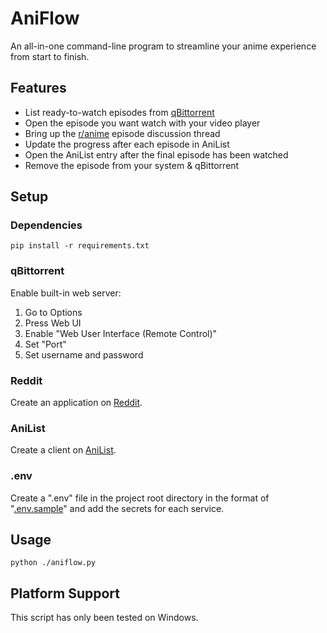 # AniFlow
An all-in-one command-line program to streamline your anime experience from start to finish.

## Features
* List ready-to-watch episodes from [qBittorrent](https://www.qbittorrent.org/)
* Open the episode you want watch with your video player
* Bring up the [r/anime](https://reddit.com/r/anime/) episode discussion thread
* Update the progress after each episode in AniList
* Open the AniList entry after the final episode has been watched
* Remove the episode from your system & qBittorrent

## Setup
### Dependencies
```console
pip install -r requirements.txt
```

### qBittorrent
Enable built-in web server:
1. Go to Options
2. Press Web UI
3. Enable "Web User Interface (Remote Control)"
4. Set "Port"
5. Set username and password

### Reddit
Create an application on [Reddit](https://reddit.com/prefs/apps/).

### AniList
Create a client on [AniList](https://anilist.co/settings/developer).

### .env
Create a ".env" file in the project root directory in the format of "[.env.sample](.env.sample)" and add the secrets for each service.

## Usage
```console
python ./aniflow.py
```

## Platform Support
This script has only been tested on Windows.

